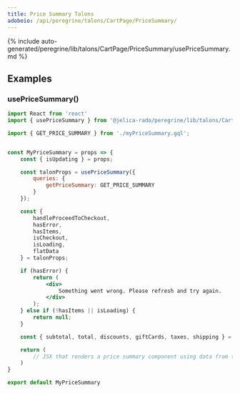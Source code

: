 ```yaml
---
title: Price Summary Talons
adobeio: /api/peregrine/talons/CartPage/PriceSummary/
---
```


<!--
The reference doc content is generated automatically from the source code.
To update this section, update the doc blocks in the source code
-->

{% include auto-generated/peregrine/lib/talons/CartPage/PriceSummary/usePriceSummary.md %}

## Examples

### usePriceSummary()

```jsx
import React from 'react'
import { usePriceSummary } from '@jelica-rado/peregrine/lib/talons/CartPage/PriceSummary/usePriceSummary';

import { GET_PRICE_SUMMARY } from './myPriceSummary.gql';


const MyPriceSummary = props => {
    const { isUpdating } = props;

    const talonProps = usePriceSummary({
        queries: {
            getPriceSummary: GET_PRICE_SUMMARY
        }
    });

    const {
        handleProceedToCheckout,
        hasError,
        hasItems,
        isCheckout,
        isLoading,
        flatData
    } = talonProps;

    if (hasError) {
        return (
            <div>
                Something went wrong. Please refresh and try again.
            </div>
        );
    } else if (!hasItems || isLoading) {
        return null;
    }

    const { subtotal, total, discounts, giftCards, taxes, shipping } = flatData;

    return (
        // JSX that renders a price summary component using data from the talon
    )
}

export default MyPriceSummary
```
